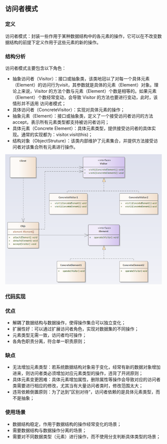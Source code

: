 ## 访问者模式

### 定义
访问者模式：封装一些作用于某种数据结构中的各元素的操作，它可以在不改变数据结构的前提下定义作用于这些元素的新的操作。
### 结构分析
访问者模式主要包含以下角色：
- 抽象访问者（Visitor）：接口或抽象类，该类地冠以了对每一个具体元素（Element）的访问行为visit，其参数就是具体的元素（Element）对象。理论上来说，Visitor 的方法个数与元素（Element）个数是相等的。如果元素（Element）个数经常变动，会导致 Visitor 的方法也要进行变动，此时，该情形并不适用 访问者模式；
- 具体访问者（ConcreteVisitor）：实现对具体元素的操作；
- 抽象元素（Element）：接口或抽象类，定义了一个接受访问者访问的方法accept，表示所有元素类型都支持被访问者访问；
- 具体元素（Concrete Element）：具体元素类型，提供接受访问者的具体实现。通常的实现都为：visitor.visit(this)；
- 结构对象（ObjectStruture）：该类内部维护了元素集合，并提供方法接受访问者对该集合所有元素进行操作。

![Visitor](../../images/pattern/Visitor.png)  

### [代码实现](../../code/visitor)

### 优点
- 解耦了数据结构与数据操作，使得操作集合可以独立变化；
- 扩展性好：可以通过扩展访问者角色，实现对数据集的不同操作；
- 元素类型无需一致，访问者均可操作；
- 各角色职责分离，符合单一职责原则；

### 缺点
- 无法增加元素类型：若系统数据结构对象易于变化，经常有新的数据对象增加进来，则访问者类必须增加对应元素类型的操作，违背了开闭原则；
- 具体元素变更困难：具体元素增加属性，删除属性等操作会导致对应的访问者类需要进行相应的修改，尤其当有大量访问者类时，修改范围太大；
- 违背依赖倒置原则：为了达到”区别对待“，访问者依赖的是具体元素类型，而不是抽象；

### 使用场景
- 数据结构稳定，作用于数据结构的操作经常变化的场景；
- 需要数据结构与数据操作分离的场景；
- 需要对不同数据类型（元素）进行操作，而不使用分支判断具体类型的场景；